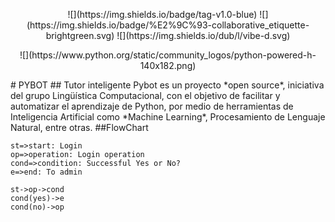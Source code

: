 <p align="center">
![](https://img.shields.io/badge/tag-v1.0-blue) ![](https://img.shields.io/badge/%E2%9C%93-collaborative_etiquette-brightgreen.svg) ![](https://img.shields.io/dub/l/vibe-d.svg) 
</p>
<p align="center">
![](https://www.python.org/static/community_logos/python-powered-h-140x182.png) 
</p>
#  PYBOT
## Tutor inteligente
Pybot es un proyecto *open source*, iniciativa del grupo Lingüística Computacional, con el objetivo de facilitar y automatizar el aprendizaje de Python, por medio de herramientas de Inteligencia Artificial como *Machine Learning*, Procesamiento de Lenguaje Natural, entre otras.
##FlowChart

```flow
st=>start: Login
op=>operation: Login operation
cond=>condition: Successful Yes or No?
e=>end: To admin

st->op->cond
cond(yes)->e
cond(no)->op
```
